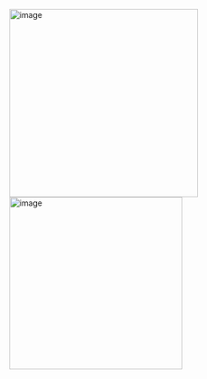 
<p float="left">
<img width="335" alt="image" src="https://user-images.githubusercontent.com/36824170/214430032-53bc1686-e650-4c52-9fe6-269bd16f5b56.png">
<img width="307"alt="image" src="https://user-images.githubusercontent.com/36824170/214430094-a3a492b0-6815-444f-b6ab-5847b92acb75.png">
</p>
